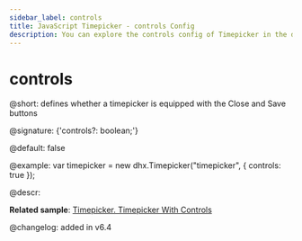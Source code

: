 ```yaml
---
sidebar_label: controls
title: JavaScript Timepicker - controls Config 
description: You can explore the controls config of Timepicker in the documentation of the DHTMLX JavaScript UI library. Browse developer guides and API reference, try out code examples and live demos, and download a free 30-day evaluation version of DHTMLX Suite 7.
---
```


# controls

@short: defines whether a timepicker is equipped with the Close and Save buttons

@signature: {'controls?: boolean;'}

@default: false

@example:
var timepicker = new dhx.Timepicker("timepicker", {
	controls: true
});

@descr:

**Related sample**: [Timepicker. Timepicker With Controls](https://snippet.dhtmlx.com/ybnqq5ej)

@changelog: added in v6.4

[comment]: # (@related: timepicker/configuration.md#actionsbuttons timepicker/initialization.md#initialize-timepicker)
